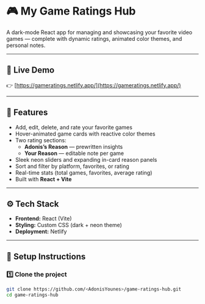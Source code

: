 # 🎮 My Game Ratings Hub

A dark-mode React app for managing and showcasing your favorite video games — complete with dynamic ratings, animated color themes, and personal notes.

---

## 🚀 Live Demo  
👉 [https://gameratings.netlify.app/](https://gameratings.netlify.app/)

---

## 🧠 Features
- Add, edit, delete, and rate your favorite games  
- Hover-animated game cards with reactive color themes  
- Two rating sections:
  - **Adonis’s Reason** — prewritten insights
  - **Your Reason** — editable note per game  
- Sleek neon sliders and expanding in-card reason panels  
- Sort and filter by platform, favorites, or rating  
- Real-time stats (total games, favorites, average rating)  
- Built with **React + Vite**

---


## ⚙️ Tech Stack
- **Frontend:** React (Vite)
- **Styling:** Custom CSS (dark + neon theme)
- **Deployment:** Netlify

---

## 🧩 Setup Instructions

### 1️⃣ Clone the project
```bash
git clone https://github.com/<AdonisYounes>/game-ratings-hub.git
cd game-ratings-hub
